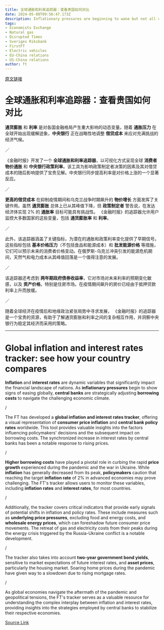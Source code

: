```yaml
---
title: 全球通胀和利率追踪器：查看贵国如何对比
date: 2024-05-08T09:56:47.173Z
description: Inflationary pressures are beginning to wane but not all central banks have taken action yet. See how this affects you
tags: 
- Economists Exchange
- Natural gas
- Disrupted Times
- Sveriges Riksbank
- FirstFT
- Electric vehicles
- EU-China relations
- US-China relations
author: ft
---
```


[原文链接](https://ft.com/content/088d3368-bb8b-4ff3-9df7-a7680d4d81b2)

# **全球通胀和利率追踪器**：查看贵国如何对比

**通货膨胀** 和 **利率** 是对各国金融格局产生重大影响的动态变量。随着 **通胀压力** 在全球开始出现缓解迹象，**中央银行** 正在战略性地调整 **借贷成本** 来应对充满挑战的经济气候。

／

《金融时报》开发了一个 **全球通胀和利率追踪器**，以可视化方式呈现全球 **消费者物价通胀** 和 **中央银行政策利率**。该工具为影响政策制定者决策的因素及其对借贷成本的随后影响提供了宝贵见解。中央银行同步提高利率是对价格上涨的一个显著反应。

／

**更高的借贷成本** 在抑制疫情期间和乌克兰战争时期飙升的 **物价增长** 方面发挥了关键作用。虽然 **通货膨胀** 总体上已从其峰值下降，但 **政策制定者** 警告说，在发达经济体实现 2% 的 **通胀率** 目标可能具有挑战性。 《金融时报》的追踪器允许用户监控大多数国家的这些变量，包括 **通货膨胀率** 和 **利率**。

／

此外，该追踪器涵盖了关键指标，为潜在的通胀和政策利率变化提供了早期信号。这些指标包括 **基本价格压力**（不包括食品和能源成本）和 **批发能源价格** 等措施，它们可以预示未来的消费者价格变动。在俄罗斯-乌克兰冲突引发的能源危机期间，天然气和电力成本从其峰值回落是一个值得注意的发展。

／

该追踪器还考虑到 **两年期政府债券收益率**，它对市场对未来利率的预期变化敏感，以及 **资产价格**，特别是住房市场。在疫情期间飙升的房价已经由于抵押贷款利率上升而放缓。

／

随着全球经济在疫情后和地缘政治紧张局势中寻求发展， 《金融时报》的追踪器是一个宝贵的资源，有助于了解通货膨胀和利率之间的复杂相互作用，并洞察中央银行为稳定其经济而采用的策略。

---

# Global inflation and interest rates tracker: see how your country compares

**Inflation** and **interest rates** are dynamic variables that significantly impact the financial landscape of nations. As **inflationary pressures** begin to show signs of easing globally, **central banks** are strategically adjusting **borrowing costs** to navigate the challenging economic climate. 

/

The FT has developed a **global inflation and interest rates tracker**, offering a visual representation of **consumer price inflation** and **central bank policy rates** worldwide. This tool provides valuable insights into the factors influencing policymakers' decisions and the subsequent impact on borrowing costs. The synchronized increase in interest rates by central banks has been a notable response to rising prices. 

/

**Higher borrowing costs** have played a pivotal role in curbing the rapid **price growth** experienced during the pandemic and the war in Ukraine. While **inflation** has generally decreased from its peak, **policymakers** caution that reaching the target **inflation rate** of 2% in advanced economies may prove challenging. The FT's tracker allows users to monitor these variables, including **inflation rates** and **interest rates**, for most countries. 

/

Additionally, the tracker covers critical indicators that provide early signals of potential shifts in inflation and policy rates. These include measures such as **underlying price pressures**, excluding food and energy costs, and **wholesale energy prices**, which can foreshadow future consumer price movements. The retreat of gas and electricity costs from their peaks during the energy crisis triggered by the Russia-Ukraine conflict is a notable development. 

/

The tracker also takes into account **two-year government bond yields**, sensitive to market expectations of future interest rates, and **asset prices**, particularly the housing market. Soaring home prices during the pandemic have given way to a slowdown due to rising mortgage rates. 

/

As global economies navigate the aftermath of the pandemic and geopolitical tensions, the FT's tracker serves as a valuable resource for understanding the complex interplay between inflation and interest rates, providing insights into the strategies employed by central banks to stabilize their respective economies.

[Source Link](https://ft.com/content/088d3368-bb8b-4ff3-9df7-a7680d4d81b2)

